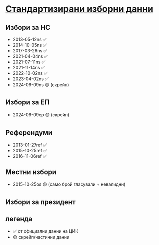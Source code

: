 # [Стандартизирани изборни данни](./data/standardized)

## Избори за НС 
* 2013-05-12ns ✅
* 2014-10-05ns ✅
* 2017-03-26ns ✅
* 2021-04-04ns ✅
* 2021-07-11ns ✅
* 2021-11-14ns ✅
* 2022-10-02ns ✅
* 2023-04-02ns ✅
* 2024-06-09ns 🟡 (скрейп)

## Избори за ЕП
* 2024-06-09ep 🟡 (скрейп)

## Референдуми 
* 2013-01-27ref ✅
* 2015-10-25ref ✅
* 2016-11-06ref ✅

## Местни избори 
* 2015-10-25os 🟡 (само брой гласували + невалидни)

## Избори за президент 

## легенда 
* ✅ от официални данни на ЦИК 
* 🟡 скрейп/частични данни
